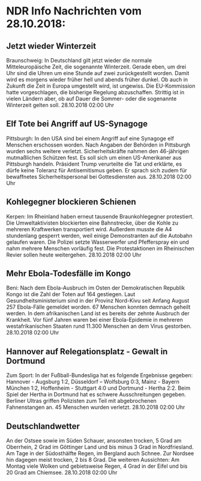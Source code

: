 # NDR Info Nachrichten vom 28.10.2018:


## Jetzt wieder Winterzeit
Braunschweig: In Deutschland gilt jetzt wieder die normale Mitteleuropäische Zeit, die sogenannte Winterzeit. Gerade eben, um drei Uhr sind die Uhren um eine Stunde auf zwei zurückgestellt worden. Damit wird es morgens wieder früher hell und abends früher dunkel. Ob auch in Zukunft die Zeit in Europa umgestellt wird, ist ungewiss. Die EU-Kommission hatte vorgeschlagen, die bisherige Regelung abzuschaffen. Strittig ist in vielen Ländern aber, ob auf Dauer die Sommer- oder die sogenannte Winterzeit gelten soll. 28.10.2018 02:00 Uhr 

## Elf Tote bei Angriff auf US-Synagoge
Pittsburgh: In den USA sind bei einem Angriff auf eine Synagoge elf Menschen erschossen worden. Nach Angaben der Behörden in Pittsburgh wurden sechs weitere verletzt. Sicherheitskräfte nahmen den 46-jährigen mutmaßlichen Schützen fest. Es soll sich um einen US-Amerikaner aus Pittsburgh handeln. Präsident Trump verurteilte die Tat und erklärte, es dürfe keine Toleranz für Antisemitismus geben. Er sprach sich zudem für bewaffnetes Sicherheitspersonal bei Gottesdiensten aus. 28.10.2018 02:00 Uhr 

## Kohlegegner blockieren Schienen
Kerpen: Im Rheinland haben erneut tausende Braunkohlegegner protestiert. Die Umweltaktivisten blockierten eine Bahnstrecke, über die Kohle zu mehreren Kraftwerken transportiert wird. Außerdem musste die A4 stundenlang gesperrt werden, weil einige Demonstranten auf die Autobahn gelaufen waren. Die Polizei setzte Wasserwerfer und Pfefferspray ein und nahm mehrere Menschen vorläufig fest. Die Protestaktionen im Rheinischen Revier sollen heute weitergehen. 28.10.2018 02:00 Uhr 

## Mehr Ebola-Todesfälle im Kongo
Beni: Nach dem Ebola-Ausbruch im Osten der Demokratischen Republik Kongo ist die Zahl der Toten auf 164 gestiegen. Laut Gesundheitsministerium sind in der Provinz Nord-Kivu seit Anfang August 257 Ebola-Fälle gemeldet worden. 67 Menschen konnten demnach geheilt werden. In dem afrikanischen Land ist es bereits der zehnte Ausbruch der Krankheit. Vor fünf Jahren waren bei einer Ebola-Epidemie in mehreren westafrikanischen Staaten rund 11.300 Menschen an dem Virus gestorben. 28.10.2018 02:00 Uhr 

## Hannover auf Relegationsplatz - Gewalt in Dortmund
Zum Sport: In der Fußball-Bundesliga hat es folgende Ergebnisse gegeben: Hannover - Augsburg       1:2,
Düsseldorf – Wolfsburg   0:3,
Mainz - Bayern München 1:2,
Hoffenheim - Stuttgart     4:0
und
Dortmund - Hertha           2:2. Beim Spiel der Hertha in Dortmund hat es schwere Ausschreitungen gegeben. Berliner Ultras griffen Polizisten zum Teil mit abgebrochenen Fahnenstangen an. 45 Menschen wurden verletzt. 28.10.2018 02:00 Uhr 

## Deutschlandwetter
An der Ostsee sowie im Süden Schauer, ansonsten trocken, 5 Grad am Oberrhein, 2 Grad im Göttinger Land und bis minus 3 Grad in Nordfriesland. Am Tage in der Südosthälfte Regen, im Bergland auch Schnee. Zur Nordsee hin dagegen meist trocken, 2 bis 8 Grad. Die weiteren Aussichten: Am Montag viele Wolken und gebietsweise Regen, 4 Grad in der Eifel und bis 20 Grad am Chiemsee. 28.10.2018 02:00 Uhr 
